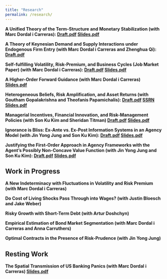 ```yaml
---
title: "Research"
permalink: /research/
---
```


**A Unified Theory of the Term-Structure and Monetary Stabilization (with Marc Dordal i Carreras): [Draft.pdf](/files/Term_Structure.pdf) [Slides.pdf](/files/0Seung_JMP2_slides.pdf)**   


**A Theory of Keynesian Demand and Supply Interactions under Endogenous Firm Entry (with Marc Dordal i Carreras and Zhenghua Qi): [Draft.pdf](/files/ADAS_Theory.pdf)**   


**Self-fulfilling Volatility, Risk-Premium, and Business Cycles (Job Market Paper) (with Marc Dordal i Carreras): [Draft.pdf](/files/Self-fulfilling_volatility.pdf) [Slides.pdf](/files/Self-fulfilling_volatility_slides.pdf)**  


**A Higher-Order Forward Guidance (with Marc Dordal i Carreras) [Slides.pdf](/files/higherFG_slides.pdf)**  


**Heterogeneous Beliefs, Risk Amplification, and Asset Returns (with Goutham Gopalakrishna and Theofanis Papamichalis): [Draft.pdf](/files/Beliefs.pdf) [SSRN](https://papers.ssrn.com/sol3/papers.cfm?abstract_id=3932647) [Slides.pdf](/files/Beliefs_slides.pdf)**  


**Managerial Incentives, Financial Innovation, and Risk-Management Policies (with Son Ku Kim and Sheridan Titman) [Draft.pdf](/files/klt_revised_v1.pdf) [Slides.pdf](/files/Dual_agency_and_risk_management.pdf)**    
 
 
**Ignorance is Bliss: Ex-Ante vs. Ex-Post Information Systems in an Agency Model (with Jin Yong Jung and Son Ku Kim): [Draft.pdf](/files/Ex_Post_vs_Ex_Ante.pdf) [Slides.pdf](/files/Ex_Post_vs_Ex_Ante_slides.pdf)**    


**Justifying the First-Order Approach in Agency Frameworks with the Agent’s Possibly Non-Concave Value Function (with Jin Yong Jung and Son Ku Kim): [Draft.pdf](/files/First_order_approach_draft.pdf) [Slides.pdf](/files/First_order_approach_slides.pdf)**  



## Work in Progress

**A New Indeterminacy with Fluctuations in Volatility and Risk Premium (with Marc Dordal i Carreras)**  


**Do Cost of Living Shocks Pass Through into Wages? (with Justin Bloesch and Jake Weber)**  


**Risky Growth with Short-Term Debt (with Artur Doshchyn)**  

  
**Empirical Estimation of Bond Market Segmentation (with Marc Dordal i Carreras and Anna Carruthers)**  

  
**Optimal Contracts in the Presence of Risk-Prudence (with Jin Yong Jung)**  





## Resting Work

**The Spatial Transmission of US Banking Panics (with Marc Dordal i Carreras) [Slides.pdf](/files/US_Panics_paper.pdf)**

